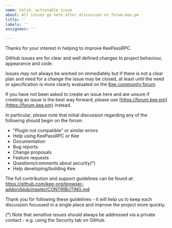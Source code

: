 ```yaml
---
name: Valid, actionable issue
about: All issues go here after discussion on forum.kee.pm
title: ''
labels: ''
assignees: ''

---
```


Thanks for your interest in helping to improve KeePassRPC.

GitHub issues are for clear and well defined changes to project behaviour, appearance and code.

Issues may not always be worked on immediately but if there is not a clear plan and need for a change the issue may be closed, at least until the need or specification is more clearly evaluated on the [Kee community forum](https://forum.kee.pm).

If you have not been asked to create an issue here and are unsure if creating an issue is the best way forward, please use [https://forum.kee.pm](https://forum.kee.pm) instead.

In particular, please note that initial discussion regarding any of the following should begin on the forum:
* "Plugin not compatible" or similar errors
* Help using KeePassRPC or Kee
* Documentation
* Bug reports
* Change proposals
* Feature requests
* Questions/comments about security(*)
* Help developing/building Kee

The full contribution and support guidelines can be found at: https://github.com/kee-org/browser-addon/blob/master/CONTRIBUTING.md

Thank you for following these guidelines - it will help us to keep each discussion focussed in a single place and improve the project more quickly.

(*) Note that sensitive issues should always be addressed via a private contact - e.g. using the Security tab on GitHub.
